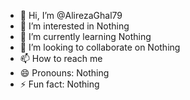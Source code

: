 - 👋 Hi, I’m @AlirezaGhal79
- 👀 I’m interested in Nothing
- 🌱 I’m currently learning Nothing
- 💞️ I’m looking to collaborate on Nothing
- 📫 How to reach me 
- 😄 Pronouns: Nothing
- ⚡ Fun fact: Nothing

<!---
AlirezaGhal79/AlirezaGhal79 is a ✨ special ✨ repository because its `README.md` (this file) appears on your GitHub profile.
You can click the Preview link to take a look at your changes.
--->
